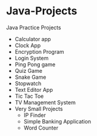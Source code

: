 
# Java-Projects

Java Practice Projects

- Calculator app
- Clock App
- Encryption Program
- Login System
- Ping Pong game
- Quiz Game
- Snake Game
- Stopwatch
- Text Editor App
- Tic Tac Toe
- TV Management System
- Very Small Projects
  - IP Finder
  - Simple Banking Application
  - Word Counter
